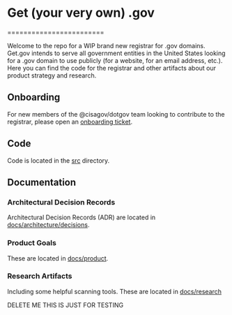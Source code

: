 # Get (your very own) .gov
========================

Welcome to the repo for a WIP brand new registrar for .gov domains. Get.gov intends to serve all government entities in the United States looking for a .gov domain to use publicly (for a website, for an email address, etc.). Here you can find the code for the registrar and other artifacts about our product strategy and research. 

## Onboarding

For new members of the @cisagov/dotgov team looking to contribute to the registrar, please open an [onboarding ticket](https://github.com/cisagov/getgov/issues/new?assignees=loganmeetsworld&labels=dev%2C+onboarding&template=developer-onboarding.md&title=Developer+Onboarding%3A+GH_HANDLE). 

## Code

Code is located in the [src](./src/) directory.

## Documentation

### Architectural Decision Records

Architectural Decision Records (ADR) are located in [docs/architecture/decisions](./docs/architecture/decisions).

### Product Goals

These are located in [docs/product](./docs/product).

### Research Artifacts

Including some helpful scanning tools. These are located in [docs/research](./docs/research)

DELETE ME THIS IS JUST FOR TESTING